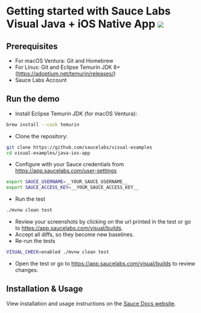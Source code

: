 # Getting started with Sauce Labs Visual Java + iOS Native App  [![](https://badgen.net/badge/Run%20this%20/README/5B3ADF?icon=https://runme.dev/img/logo.svg)](https://runme.dev/api/runme?repository=git%40github.com%3Asaucelabs%2Fvisual-examples.git)

## Prerequisites

- For macOS Ventura: Git and Homebrew
- For Linux: Git and Eclipse Temurin JDK 8+ (https://adoptium.net/temurin/releases/)
- Sauce Labs Account

## Run the demo

- Install Eclipse Temurin JDK (for macOS Ventura):

```sh { "name":"java" }
brew install --cask temurin
```

- Clone the repository:

```sh { "name":"clone" }
git clone https://github.com/saucelabs/visual-examples
cd visual-examples/java-ios-app
```

- Configure with your Sauce credentials from https://app.saucelabs.com/user-settings

```sh { "name":"set-credentials" }
export SAUCE_USERNAME=__YOUR_SAUCE_USERNAME__
export SAUCE_ACCESS_KEY=__YOUR_SAUCE_ACCESS_KEY__
```

- Run the test

```sh { "name":"mvn-run-ios-test" }
./mvnw clean test
```

- Review your screenshots by clicking on the url printed in the test or go to https://app.saucelabs.com/visual/builds.
- Accept all diffs, so they become new baselines.
- Re-run the tests

```sh { "name":"mvn-run-ios-test-modified" }
VISUAL_CHECK=enabled ./mvnw clean test
```

- Open the test or go to https://app.saucelabs.com/visual/builds to review changes.

## Installation & Usage

View installation and usage instructions on the [Sauce Docs website](https://docs.saucelabs.com/visual-testing/integrations/java/).
